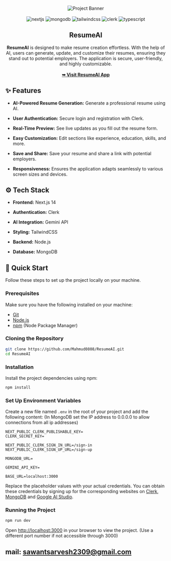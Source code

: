 <div align="center">
  <br />
    <img src="https://i.postimg.cc/xnTr6TCb/ResumeAI.png" alt="Project Banner">
  <br />
  <br />

  <div>
    <img src="https://img.shields.io/badge/-Next_JS-black?style=for-the-badge&logoColor=white&logo=nextdotjs&color=393D72" alt="nextjs" />
    <img src="https://img.shields.io/badge/-MongoDB-black?style=for-the-badge&logoColor=white&logo=mongodb&color=1FAD58" alt="mongodb" />
    <img src="https://img.shields.io/badge/-Tailwind_CSS-black?style=for-the-badge&logoColor=white&logo=tailwindcss&color=3FBFF8" alt="tailwindcss" />
    <img src="https://img.shields.io/badge/-Clerk-black?style=for-the-badge&logoColor=white&logo=clerk&color=7C3AFF" alt="clerk" />
    <img src="https://img.shields.io/badge/-Typescript-black?style=for-the-badge&logoColor=white&logo=typescript&color=387CC8" alt="typescript" />
  </div>

  <h2 align="center">ResumeAI</h2>

  <div align="center">
     <b>ResumeAI</b> is designed to make resume creation effortless. With the help of AI, users can generate, update, and customize their resumes, ensuring they stand out to potential employers. The application is secure, user-friendly, and highly customizable.
  </div>
  <br />
  <a href="https://resume-ai-app.vercel.app/"><strong>➥ Visit ResumeAI App</strong></a>
</div>

## <a name="features">✨ Features</a>

- **AI-Powered Resume Generation:** Generate a professional resume using AI.

- **User Authentication:** Secure login and registration with Clerk.

- **Real-Time Preview:** See live updates as you fill out the resume form.

- **Easy Customization:** Edit sections like experience, education, skills, and more.

- **Save and Share:** Save your resume and share a link with potential employers.

- **Responsiveness:** Ensures the application adapts seamlessly to various screen sizes and devices.

## <a name="tech-stack">⚙️ Tech Stack</a>

- **Frontend:** Next.js 14

- **Authentication:** Clerk

- **AI Integration:** Gemini API

- **Styling:** TailwindCSS

- **Backend:** Node.js

- **Database:** MongoDB

## <a name="quick-start">🚀 Quick Start</a>

Follow these steps to set up the project locally on your machine.

### Prerequisites

Make sure you have the following installed on your machine:

- [Git](https://git-scm.com/)
- [Node.js](https://nodejs.org/en)
- [npm](https://www.npmjs.com/) (Node Package Manager)

### Cloning the Repository

```bash
git clone https://github.com/Mahmud0808/ResumeAI.git
cd ResumeAI
```

### Installation

Install the project dependencies using npm:

```bash
npm install
```

### Set Up Environment Variables

Create a new file named `.env` in the root of your project and add the following content:
(In MongoDB set the IP address to 0.0.0.0 to allow connections from all ip addresses)
```env
NEXT_PUBLIC_CLERK_PUBLISHABLE_KEY=
CLERK_SECRET_KEY=

NEXT_PUBLIC_CLERK_SIGN_IN_URL=/sign-in
NEXT_PUBLIC_CLERK_SIGN_UP_URL=/sign-up

MONGODB_URL=

GEMINI_API_KEY=

BASE_URL=localhost:3000
```

Replace the placeholder values with your actual credentials. You can obtain these credentials by signing up for the corresponding websites on [Clerk](https://clerk.com/), [MongoDB](https://mongodb.com/) and [Google AI Studio](https://aistudio.google.com/app/apikey). 

### Running the Project

```bash
npm run dev
```

Open [http://localhost:3000](http://localhost:3000) in your browser to view the project.
(Use a different port number if not accessible through 3000)


## mail: sawantsarvesh2309@gmail.com
